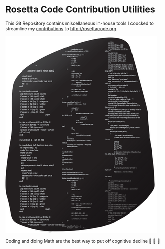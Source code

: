 # Rosetta Code Contribution Utilities

This Git Repository contains miscellaneous in-house tools I coocked to streamline my [contributions](https://rosettacode.org/wiki/Special:Contributions/Menjaraz) to
http://rosettacode.org.

[![The Stone of Rosetta in Code](rosettacode.png)](http://rosettacode.org)

Coding and doing Math are the best way to put off cognitive decline :brain: :brain: :brain:
